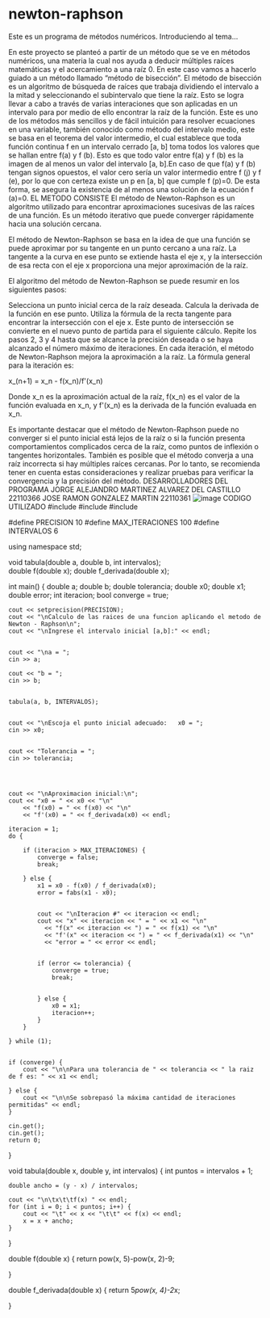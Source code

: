 # newton-raphson
Este es un programa de métodos numéricos.
Introduciendo al tema…

En este proyecto se planteó a partir de un método que se ve en métodos numéricos, una materia la cual nos ayuda a deducir múltiples raíces matemáticas y el acercamiento a una raíz 0. En este caso vamos a hacerlo guiado a un método llamado “método de bisección”. El método de bisección es un algoritmo de búsqueda de raíces que trabaja dividiendo el intervalo a la mitad y seleccionando el subintervalo que tiene la raíz. Esto se logra llevar a cabo a través de varias interaciones que son aplicadas en un intervalo para por medio de ello encontrar la raíz de la función. Este es uno de los métodos más sencillos y de fácil intuición para resolver ecuaciones en una variable, también conocido como método del intervalo medio, este se basa en el teorema del valor intermedio, el cual establece que toda función continua f en un intervalo cerrado [a, b] toma todos los valores que se hallan entre f(a) y f (b). Esto es que todo valor entre f(a) y f (b) es la imagen de al menos un valor del intervalo [a, b].En caso de que f(a) y f (b) tengan signos opuestos, el valor cero sería un valor intermedio entre f (j) y f (e), por lo que con certeza existe un p en [a, b] que cumple f (p)=0. De esta forma, se asegura la existencia de al menos una solución de la ecuación f (a)=0.
EL METODO CONSISTE 
El método de Newton-Raphson es un algoritmo utilizado para encontrar aproximaciones sucesivas de las raíces de una función. Es un método iterativo que puede converger rápidamente hacia una solución cercana.

El método de Newton-Raphson se basa en la idea de que una función se puede aproximar por su tangente en un punto cercano a una raíz. La tangente a la curva en ese punto se extiende hasta el eje x, y la intersección de esa recta con el eje x proporciona una mejor aproximación de la raíz.

El algoritmo del método de Newton-Raphson se puede resumir en los siguientes pasos:

Selecciona un punto inicial cerca de la raíz deseada.
Calcula la derivada de la función en ese punto.
Utiliza la fórmula de la recta tangente para encontrar la intersección con el eje x.
Este punto de intersección se convierte en el nuevo punto de partida para el siguiente cálculo.
Repite los pasos 2, 3 y 4 hasta que se alcance la precisión deseada o se haya alcanzado el número máximo de iteraciones.
En cada iteración, el método de Newton-Raphson mejora la aproximación a la raíz. La fórmula general para la iteración es:

x_(n+1) = x_n - f(x_n)/f'(x_n)

Donde x_n es la aproximación actual de la raíz, f(x_n) es el valor de la función evaluada en x_n, y f'(x_n) es la derivada de la función evaluada en x_n.

Es importante destacar que el método de Newton-Raphson puede no converger si el punto inicial está lejos de la raíz o si la función presenta comportamientos complicados cerca de la raíz, como puntos de inflexión o tangentes horizontales. También es posible que el método converja a una raíz incorrecta si hay múltiples raíces cercanas. Por lo tanto, se recomienda tener en cuenta estas consideraciones y realizar pruebas para verificar la convergencia y la precisión del método.
DESARROLLADORES DEL PROGRAMA 
JORGE ALEJANDRO MARTINEZ ALVAREZ DEL CASTILLO    22110366
JOSE RAMON GONZALEZ MARTIN 22110361
![image](https://github.com/jorge22110366/newton-raphson/assets/136780732/27fefdc5-65c0-425f-984d-eaab8fd1a668)
CODIGO UTILIZADO 
#include <iostream>
#include <iomanip> 
#include <cmath>

#define PRECISION 10
#define MAX_ITERACIONES 100
#define INTERVALOS 6

using namespace std;

void tabula(double a, double b, int intervalos);	
double f(double x);	
double f_derivada(double x); 

int main()
{
	double a;
	double b;
	double tolerancia;
	double x0;
	double x1; 
	double error;
	int iteracion; 
	bool converge = true;
	
	cout << setprecision(PRECISION);	
	cout << "\nCalculo de las raices de una funcion aplicando el metodo de Newton - Raphson\n";
	cout << "\nIngrese el intervalo inicial [a,b]:" << endl;
	
	
	cout << "\na = ";
	cin >> a;
	
	cout << "b = ";
	cin >> b;
	
	
	tabula(a, b, INTERVALOS);
	
	
	cout << "\nEscoja el punto inicial adecuado:   x0 = ";
	cin >> x0;
	
	
	cout << "Tolerancia = ";
	cin >> tolerancia;
	
	
	
	
	cout << "\nAproximacion inicial:\n";
	cout << "x0 = " << x0 << "\n"
		<< "f(x0) = " << f(x0) << "\n"
		<< "f'(x0) = " << f_derivada(x0) << endl;
	
	iteracion = 1;
	do {
	
		if (iteracion > MAX_ITERACIONES) {
			converge = false;	
			break;
		
		} else {
			x1 = x0 - f(x0) / f_derivada(x0); 
			error = fabs(x1 - x0);	
			
		
			cout << "\nIteracion #" << iteracion << endl;
			cout << "x" << iteracion << " = " << x1 << "\n"
			  << "f(x" << iteracion << ") = " << f(x1) << "\n"
			  << "f'(x" << iteracion << ") = " << f_derivada(x1) << "\n"
			  << "error = " << error << endl;
			
		
			if (error <= tolerancia) { 
				converge = true;
				break;
				
				
			} else {
				x0 = x1;
				iteracion++;
			}
		}
	
	} while (1);
	

	if (converge) {
		cout << "\n\nPara una tolerancia de " << tolerancia << " la raiz de f es: " << x1 << endl;
	
	} else {
		cout << "\n\nSe sobrepasó la máxima cantidad de iteraciones permitidas" << endl;
	}
	
	cin.get();
	cin.get();
	return 0;
}

void tabula(double x, double y, int intervalos)
{
	int puntos = intervalos + 1;
	
	double ancho = (y - x) / intervalos;
	
	cout << "\n\tx\t\tf(x) " << endl;
	for (int i = 0; i < puntos; i++) {
		cout << "\t" << x << "\t\t" << f(x) << endl;
		x = x + ancho;
	}
}

double f(double x)
{
	return pow(x, 5)-pow(x, 2)-9;
	
}

double f_derivada(double x)
{
	return 5*pow(x, 4)-2*x;

}

